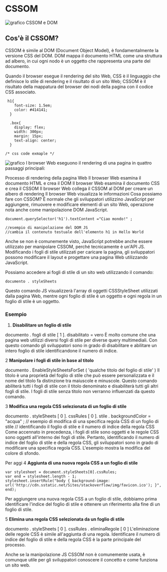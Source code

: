 # CSSOM

![grafico CSSOM e DOM](https://miro.medium.com/v2/resize:fit:720/format:webp/0*Fp3mesmVsWB7z0OD)

## Cos'è il CSSOM?

CSSOM è simile al DOM (Document Object Model), è fondamentalmente la versione CSS del DOM. DOM mappa il documento HTML come una struttura ad albero, in cui ogni nodo è un oggetto che rappresenta una parte del documento.

Quando il browser esegue il rendering del sito Web, CSS è il linguaggio che definisce lo stile di rendering e il risultato di un sito Web; CSSOM è il risultato della mappatura del browser dei nodi della pagina con il codice CSS associato.

```
 h1{
    font-size: 1.5em;
    color: #414141;
  }

  .box{
    display: flex;
    width: 300px;
    margin: 15px;
    text-align: center;
  }

/* css code exmaple */
```

![grafico](https://miro.medium.com/v2/resize:fit:720/format:webp/0*RME-Yge0TELqvm8S.png)
I browser Web eseguono il rendering di una pagina in quattro passaggi principali:

Processo di rendering della pagina Web
Il browser Web esamina il documento HTML e crea il DOM
Il browser Web esamina il documento CSS e crea il CSSOM
Il browser Web collega il CSSOM al DOM per creare un albero di rendering
Il browser Web visualizza le informazioni
Cosa possiamo fare con CSSOM?
È normale che gli sviluppatori utilizzino JavaScript per aggiungere, rimuovere e modificare elementi di un sito Web, operazione nota anche come manipolazione DOM JavaScript.

```
document.querySelector('h1').textContent ="Ciao mondo!" ;

//esempio di manipolazione del DOM JS
//cambia il contenuto testuale dell'elemento h1 in Hello World
```

Anche se non è comunemente visto, JavaScript potrebbe anche essere utilizzato per manipolare CSSOM, perché tecnicamente è un'API JS. Modificando i fogli di stile utilizzati per caricare la pagina, gli sviluppatori possono modificare il layout e progettare una pagina Web utilizzando JavaScript.

Possiamo accedere ai fogli di stile di un sito web utilizzando il comando:

```
documento . styleSheets
```

Questo comando JS visualizzerà l'array di oggetti CSSStyleSheet utilizzati dalla pagina Web, mentre ogni foglio di stile è un oggetto e ogni regola in un foglio di stile è un oggetto.

### Esempio

1. **Disabilitare un foglio di stile**

documento . fogli di stile [ 1 ]. disabilitato = vero
È molto comune che una pagina web utilizzi diversi fogli di stile per diverse query multimediali. Con questo comando gli sviluppatori sono in grado di disabilitare e abilitare un intero foglio di stile identificandone il numero di indice.

2 **Manipolare i fogli di stile in base al titolo**

documento . EnableStyleSheetsForSet ( 'qualche titolo del foglio di stile' )
Il titolo è una proprietà del foglio di stile che può essere personalizzata e il nome del titolo fa distinzione tra maiuscole e minuscole. Questo comando abiliterà tutti i fogli di stile con il titolo denominato e disabiliterà tutti gli altri fogli di stile. I fogli di stile senza titolo non verranno influenzati da questo comando.

3 **Modifica una regola CSS selezionata di un foglio di stile**

documento . styleSheets [ 0 ]. cssRules [ 0 ]. stile . backgroundColor = "acqua" ;
// esempio di modifica di una specifica regola CSS di un foglio di stile
// identificando il foglio di stile e il numero di indice della regola CSS
Come accennato in precedenza, i fogli di stile sono oggetti e le regole CSS sono oggetti all'interno dei fogli di stile. Pertanto, identificando il numero di indice del foglio di stile e della regola CSS, gli sviluppatori sono in grado di modificare una specifica regola CSS. L'esempio mostra la modifica del colore di sfondo.

Per aggi
4 **Aggiunta di una nuova regola CSS a un foglio di stile**

```
var stylesheet = document.styleSheets[0].cssRules;
var end = stylesheet.length - 1;
stylesheet.insertRule("body { background-image: url('http://cdn.sstatic.net/Sites/stackoverflow/img/favicon.ico'); }", end);
```

Per aggiungere una nuova regola CSS a un foglio di stile, dobbiamo prima identificare l'indice del foglio di stile e ottenere un riferimento alla fine di un foglio di stile.

5 **Elimina una regola CSS selezionata da un foglio di stile**

documento . styleSheets [ 0 ]. cssRules . eliminaRegole [ 0 ]
L'eliminazione delle regole CSS è simile all'aggiunta di una regola. Identificare il numero di indice del foglio di stile e della regola CSS è la parte principale del processo.

Anche se la manipolazione JS CSSOM non è comunemente usata, è comunque utile per gli sviluppatori conoscere il concetto e come funziona un sito web.
